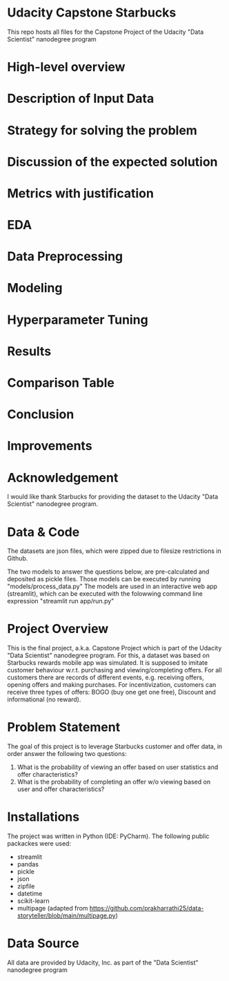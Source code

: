 # Udacity Capstone Starbucks
This repo hosts all files for the Capstone Project of the Udacity "Data Scientist" nanodegree program

# High-level overview



# Description of Input Data



# Strategy for solving the problem



# Discussion of the expected solution



# Metrics with justification



# EDA



# Data Preprocessing



# Modeling



# Hyperparameter Tuning



# Results



# Comparison Table



# Conclusion



# Improvements



# Acknowledgement

I would like thank Starbucks for providing the dataset to the Udacity "Data Scientist" nanodegree program.


# Data & Code

The datasets are json files, which were zipped due to filesize restrictions in Github. 

The two models to answer the questions below, are pre-calculated and deposited as pickle files. Those models can be executed by running "models/process_data.py"
The models are used in an interactive web app (streamlit), which can be executed with the folowwing command line expression "streamlit run app/run.py"

# Project Overview

This is the final project, a.k.a. Capstone Project which is part of the Udacity "Data Scientist" nanodegree program. For this, a dataset was based on Starbucks rewards mobile app was simulated. It is supposed to imitate customer behaviour w.r.t. purchasing and viewing/completing offers. For all customers there are records of different events, e.g. receiving offers, opening offers and making purchases. For incentivization, customers can receive three types of offers: BOGO (buy one get one free), Discount and informational (no reward).

# Problem Statement

The goal of this project is to leverage Starbucks customer and offer data, in order answer the following two questions:

1. What is the probability of viewing an offer based on user statistics and offer characteristics?
2. What is the probability of completing an offer w/o viewing based on user and offer characteristics?

# Installations

The project was written in Python (IDE: PyCharm). The following public packackes were used:

- streamlit
- pandas
- pickle
- json
- zipfile
- datetime
- scikit-learn
- multipage (adapted from https://github.com/prakharrathi25/data-storyteller/blob/main/multipage.py)

# Data Source

All data are provided by Udacity, Inc. as part of the "Data Scientist" nanodegree program
